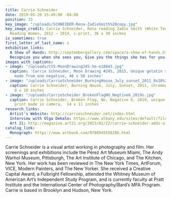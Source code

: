 ```yaml
---
title: Carrie Schneider
date: 2019-05-20 15:49:00 -04:00
position: 33
key_image: "/uploads/SCHNEIDER-Rena-ZadieSmith%20copy.jpg"
key_image_credit: Carrie Schneider, Rena reading Zadie Smith (White Teeth, 2000),
  Reading Women, 2012 – 2014, c-print, 36 x 30 inches
is_sometimes: true
first_letter_of_last_name: s
exhibition_links:
  A Show of Hands: http://septembergallery.com/space/a-show-of-hands.html
  Recognize you when she sees you, Give you the things she has for you.: http://septembergallery.com/space/recognize-you-when-she-sees-you-give-you-the-thing-she-has-for-you.html
images_with_captions:
- image: "/uploads/CS5-MoonDrawing245-Sm-e18843.jpg"
  caption: 'Carrie Schneider, Moon Drawing #245, 2015, Unique gelatin silver print
    made from one negative, 40 x 50 inches'
- image: "/uploads/CarrieSchneider_BurningHouse_July_sunset_2011_8x10%20copy.jpg"
  caption: Carrie Schneider, Burning House, July, Sunset, 2011, chromogenic print,
    8 x 10 inches
- image: "/uploads/CarrieScheider_BrokenFlagNO_Negtive6_2019s.jpg"
  caption: Carrie Schneider, Broken Flag, No, Negative 6, 2019, unique chromogenic
    print made in camera,  14 x 11 inches
research_links:
  Artist's Website: http://carrieschneider.net/index.html
  Interview with Olga Dekalo: https://www.albany.edu/sites/default/files/2019-04/UAM_Spring_2019_Carrie_Schneider_web_0.pdf
  Art 21: http://magazine.art21.org/2013/02/22/carrie-schneider-adds-a-finnish-touch/#.XOMOEZNKgmI
catalog_link:
  Monograph: https://www.artbook.com/9780945558286.html
---
```


Carrie Schneider is a visual artist working in photography and film. Her screenings and exhibitions include the Pérez Art Museum Miami, The Andy Warhol Museum, Pittsburgh, The Art Institute of Chicago, and The Kitchen, New York. Her work has been reviewed in The New York Times, ArtForum, VICE, Modern Painters, and The New Yorker. She received a Creative Capital Award, a Fulbright Fellowship, attended the Whitney Museum of American Art’s Independent Study Program, and is currently faculty at Pratt Institute and the International Center of Photography/Bard’s MFA Program. Carrie is based in Brooklyn and Hudson, New York.